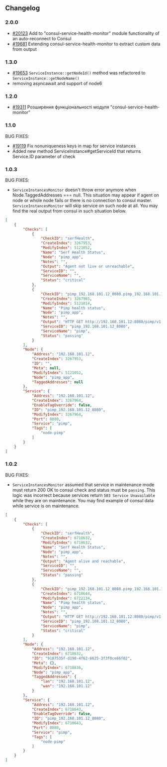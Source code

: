 ## Changelog

### 2.0.0

- [#20123](https://redmine.hwtool.net/issues/20123) Add to "consul-service-health-monitor" module functionality of an auto-reconnect to Сonsul
- [#19681](https://redmine.hwtool.net/issues/19681) Extending consul-service-health-monitor to extract custom data from output

### 1.3.0

- [#19653](https://redmine.hwtool.net/issues/19653) `ServiceInstance::getNodeId()` method was refactored to
`ServiceInstance::getNodeName()`
- removing asyncawait and support of node6

### 1.2.0

- [#19311](https://redmine.hwtool.net/issues/19311) Розширення функціональності модуля "consul-service-health-monitor"

### 1.1.0

BUG FIXES:

- [#19119](https://redmine.hwtool.net/issues/19119) Fix nonuniqueness keys in map for service instances
- Added new method ServiceInstance#getServiceId that returns Service.ID parameter of check

### 1.0.3

BUG FIXES:
* `ServiceInstancesMonitor` doesn't throw error anymore when Node.TaggedAddresses === null. This situation may appear
if agent on node or whole node fails or there is no connection to consul master. `ServiceInstancesMonitor` will skip
service on such node at all. You may find the real output from consul in such situation below.

```json
[
    {
        "Checks": [
            {
                "CheckID": "serfHealth",
                "CreateIndex": 3267953,
                "ModifyIndex": 5121052,
                "Name": "Serf Health Status",
                "Node": "pimp_app",
                "Notes": "",
                "Output": "Agent not live or unreachable",
                "ServiceID": "",
                "ServiceName": "",
                "Status": "critical"
            },
            {
                "CheckID": "pimp_192.168.101.12_8080.pimp_192.168.101.12_8080_status",
                "CreateIndex": 3267965,
                "ModifyIndex": 5121014,
                "Name": "Pimp health status",
                "Node": "pimp_app",
                "Notes": "",
                "Output": "HTTP GET http://192.168.101.12:8080/pimp/v1.0/service/status: 200 OK Output: {\"data\":{\"status\":\"OK\",\"pid\":113,\"mem\":{\"total\":12813,\"free\":7595},\"cpu\":{\"usage\":1.46,\"count\":16}}}",
                "ServiceID": "pimp_192.168.101.12_8080",
                "ServiceName": "pimp",
                "Status": "passing"
            }
        ],
        "Node": {
            "Address": "192.168.101.12",
            "CreateIndex": 3267953,
            "ID": "",
            "Meta": null,
            "ModifyIndex": 5121052,
            "Node": "pimp_app",
            "TaggedAddresses": null
        },
        "Service": {
            "Address": "192.168.101.12",
            "CreateIndex": 3267964,
            "EnableTagOverride": false,
            "ID": "pimp_192.168.101.12_8080",
            "ModifyIndex": 3267964,
            "Port": 8080,
            "Service": "pimp",
            "Tags": [
                "node-pimp"
            ]
        }
    }
]
```

### 1.0.2

BUG FIXES:
* `ServiceInstancesMonitor` assumed that service in maintenance mode must return 200 OK to
consul check and status must be `passing`. This logic was incorrect because services return
`503 Service Unavailable` while they are on maintenance. You may find example of consul data
while service is on maintenance. 

```json
[
    {
        "Checks": [
            {
                "CheckID": "serfHealth",
                "CreateIndex": 6718632,
                "ModifyIndex": 6718632,
                "Name": "Serf Health Status",
                "Node": "pimp_app",
                "Notes": "",
                "Output": "Agent alive and reachable",
                "ServiceID": "",
                "ServiceName": "",
                "Status": "passing"
            },
            {
                "CheckID": "pimp_192.168.101.12_8080.pimp_192.168.101.12_8080_status",
                "CreateIndex": 6718644,
                "ModifyIndex": 6722134,
                "Name": "Pimp health status",
                "Node": "pimp_app",
                "Notes": "",
                "Output": "HTTP GET http://192.168.101.12:8080/pimp/v1.0/service/status: 503 Service Unavailable Output: {\"data\":{\"status\":\"MAINTENANCE\",\"pid\":111,\"mem\":{\"total\":12813,\"free\":7504},\"cpu\":{\"usage\":1.26,\"count\":16}}}",
                "ServiceID": "pimp_192.168.101.12_8080",
                "ServiceName": "pimp",
                "Status": "critical"
            }
        ],
        "Node": {
            "Address": "192.168.101.12",
            "CreateIndex": 6718632,
            "ID": "9187535f-d190-4f62-8625-3f3f0ce66f02",
            "Meta": {},
            "ModifyIndex": 6718636,
            "Node": "pimp_app",
            "TaggedAddresses": {
                "lan": "192.168.101.12",
                "wan": "192.168.101.12"
            }
        },
        "Service": {
            "Address": "192.168.101.12",
            "CreateIndex": 6718643,
            "EnableTagOverride": false,
            "ID": "pimp_192.168.101.12_8080",
            "ModifyIndex": 6718643,
            "Port": 8080,
            "Service": "pimp",
            "Tags": [
                "node-pimp"
            ]
        }
    }
]
```
